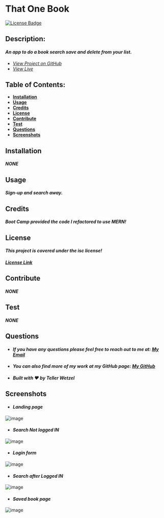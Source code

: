 # That One Book

  [![License Badge](https://img.shields.io/badge/license-ISC-blue.svg)](#license)

  ## Description:
  #### *An app to do a book search save and delete from your list.*
  * *[View Project on GitHub](https://github.com/Teller35/that-one-book)*
  * *[View Live]()*

  ## Table of Contents:
  * [**Installation**](#installation)
  * [**Usage**](#usage)
  * [**Credits**](#credits)
  * [**License**](#license)
  * [**Contribute**](#contribute)
  * [**Test**](#test)
  * [**Questions**](#questions)
  * [**Screenshots**](#screenshots)

  ## Installation
  #### *NONE*

  ## Usage
  #### *Sign-up and search away.*

  ## Credits
  
  #### *Boot Camp provided the code I refactored to use MERN!*
  

  ## License
  #### *This project is covered under the isc license!*
  #### *[License Link](https://choosealicense.com/licenses/isc)*

  ## Contribute
  #### *NONE*

  ## Test
  #### *NONE*

  ## Questions
  * #### *If you have any questions please feel free to reach out to me at: <a href='mailto:tellerwetzel@yahoo.com'></i>My Email</a>*
  * #### *You can also find more of my work at my GitHub page: [My GitHub](https://github.com/Teller35)*
  * #### *Built with ❤️ by Teller Wetzel*

  ## Screenshots 
  * #### *Landing page*
![image](https://user-images.githubusercontent.com/79383305/128224667-4b5ac0a5-cb51-4349-a117-9108ef09e9b5.png)
* #### *Search Not logged IN*
![image](https://user-images.githubusercontent.com/79383305/128224732-dc9aa8b3-35fc-47a7-be0b-aea7b4fa0954.png)
* #### *Login form*
![image](https://user-images.githubusercontent.com/79383305/128224789-5faadede-125c-454c-8198-8230a20890a4.png)
* #### *Search after Logged IN*
![image](https://user-images.githubusercontent.com/79383305/128224854-1453f33d-d97f-43e2-9c32-dd2ab5c36e07.png)
* #### *Saved book page*
![image](https://user-images.githubusercontent.com/79383305/128224892-5531c683-73fa-42ab-a446-6e96001d613c.png)
